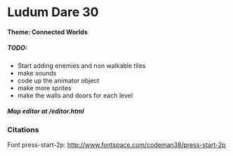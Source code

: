 # Ludum Dare 30

#### Theme: Connected Worlds

##### TODO:
* Start adding enemies and non walkable tiles
* make sounds
* code up the animator object
* make more sprites
* make the walls and doors for each level

##### Map editor at /editor.html

### Citations
Font press-start-2p: http://www.fontspace.com/codeman38/press-start-2p

